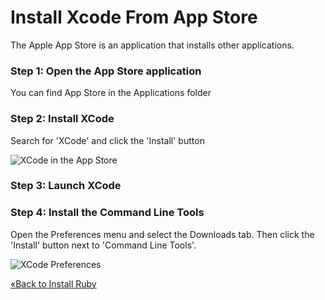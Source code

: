 # Install Xcode From App Store
The Apple App Store is an application that installs other applications.


### Step 1: Open the App Store application
You can find App Store in the Applications folder


### Step 2: Install XCode
Search for 'XCode' and click the 'Install' button

![XCode in the App Store](/images/installfest/appstore.jpg)


### Step 3: Launch XCode


### Step 4: Install the Command Line Tools
Open the Preferences menu and select the Downloads tab.
Then click the 'Install' button next to 'Command Line Tools'.

![XCode Preferences](/images/installfest/xcode-prefs.jpg)

[«Back to Install Ruby](/ruby_from_scratch/install/osx)
